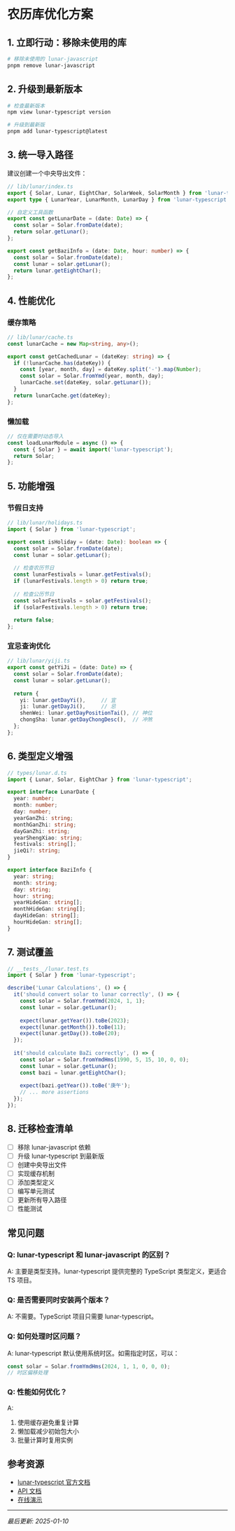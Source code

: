 # 农历库优化方案

## 1. 立即行动：移除未使用的库

```bash
# 移除未使用的 lunar-javascript
pnpm remove lunar-javascript
```

## 2. 升级到最新版本

```bash
# 检查最新版本
npm view lunar-typescript version

# 升级到最新版
pnpm add lunar-typescript@latest
```

## 3. 统一导入路径

建议创建一个中央导出文件：

```typescript
// lib/lunar/index.ts
export { Solar, Lunar, EightChar, SolarWeek, SolarMonth } from 'lunar-typescript';
export type { LunarYear, LunarMonth, LunarDay } from 'lunar-typescript';

// 自定义工具函数
export const getLunarDate = (date: Date) => {
  const solar = Solar.fromDate(date);
  return solar.getLunar();
};

export const getBaziInfo = (date: Date, hour: number) => {
  const solar = Solar.fromDate(date);
  const lunar = solar.getLunar();
  return lunar.getEightChar();
};
```

## 4. 性能优化

### 缓存策略
```typescript
// lib/lunar/cache.ts
const lunarCache = new Map<string, any>();

export const getCachedLunar = (dateKey: string) => {
  if (!lunarCache.has(dateKey)) {
    const [year, month, day] = dateKey.split('-').map(Number);
    const solar = Solar.fromYmd(year, month, day);
    lunarCache.set(dateKey, solar.getLunar());
  }
  return lunarCache.get(dateKey);
};
```

### 懒加载
```typescript
// 仅在需要时动态导入
const loadLunarModule = async () => {
  const { Solar } = await import('lunar-typescript');
  return Solar;
};
```

## 5. 功能增强

### 节假日支持
```typescript
// lib/lunar/holidays.ts
import { Solar } from 'lunar-typescript';

export const isHoliday = (date: Date): boolean => {
  const solar = Solar.fromDate(date);
  const lunar = solar.getLunar();
  
  // 检查农历节日
  const lunarFestivals = lunar.getFestivals();
  if (lunarFestivals.length > 0) return true;
  
  // 检查公历节日
  const solarFestivals = solar.getFestivals();
  if (solarFestivals.length > 0) return true;
  
  return false;
};
```

### 宜忌查询优化
```typescript
// lib/lunar/yiji.ts
export const getYiJi = (date: Date) => {
  const solar = Solar.fromDate(date);
  const lunar = solar.getLunar();
  
  return {
    yi: lunar.getDayYi(),     // 宜
    ji: lunar.getDayJi(),     // 忌
    shenWei: lunar.getDayPositionTai(), // 神位
    chongSha: lunar.getDayChongDesc(),  // 冲煞
  };
};
```

## 6. 类型定义增强

```typescript
// types/lunar.d.ts
import { Lunar, Solar, EightChar } from 'lunar-typescript';

export interface LunarDate {
  year: number;
  month: number;
  day: number;
  yearGanZhi: string;
  monthGanZhi: string;
  dayGanZhi: string;
  yearShengXiao: string;
  festivals: string[];
  jieQi?: string;
}

export interface BaziInfo {
  year: string;
  month: string;
  day: string;
  hour: string;
  yearHideGan: string[];
  monthHideGan: string[];
  dayHideGan: string[];
  hourHideGan: string[];
}
```

## 7. 测试覆盖

```typescript
// __tests__/lunar.test.ts
import { Solar } from 'lunar-typescript';

describe('Lunar Calculations', () => {
  it('should convert solar to lunar correctly', () => {
    const solar = Solar.fromYmd(2024, 1, 1);
    const lunar = solar.getLunar();
    
    expect(lunar.getYear()).toBe(2023);
    expect(lunar.getMonth()).toBe(11);
    expect(lunar.getDay()).toBe(20);
  });
  
  it('should calculate BaZi correctly', () => {
    const solar = Solar.fromYmdHms(1990, 5, 15, 10, 0, 0);
    const lunar = solar.getLunar();
    const bazi = lunar.getEightChar();
    
    expect(bazi.getYear()).toBe('庚午');
    // ... more assertions
  });
});
```

## 8. 迁移检查清单

- [ ] 移除 lunar-javascript 依赖
- [ ] 升级 lunar-typescript 到最新版
- [ ] 创建中央导出文件
- [ ] 实现缓存机制
- [ ] 添加类型定义
- [ ] 编写单元测试
- [ ] 更新所有导入路径
- [ ] 性能测试

## 常见问题

### Q: lunar-typescript 和 lunar-javascript 的区别？
A: 主要是类型支持。lunar-typescript 提供完整的 TypeScript 类型定义，更适合 TS 项目。

### Q: 是否需要同时安装两个版本？
A: 不需要。TypeScript 项目只需要 lunar-typescript。

### Q: 如何处理时区问题？
A: lunar-typescript 默认使用系统时区。如需指定时区，可以：
```typescript
const solar = Solar.fromYmdHms(2024, 1, 1, 0, 0, 0);
// 时区偏移处理
```

### Q: 性能如何优化？
A: 
1. 使用缓存避免重复计算
2. 懒加载减少初始包大小
3. 批量计算时复用实例

## 参考资源

- [lunar-typescript 官方文档](https://github.com/6tail/lunar-typescript)
- [API 文档](https://6tail.cn/calendar/api.html)
- [在线演示](https://6tail.cn/calendar/lunar.html)

---

*最后更新: 2025-01-10*
